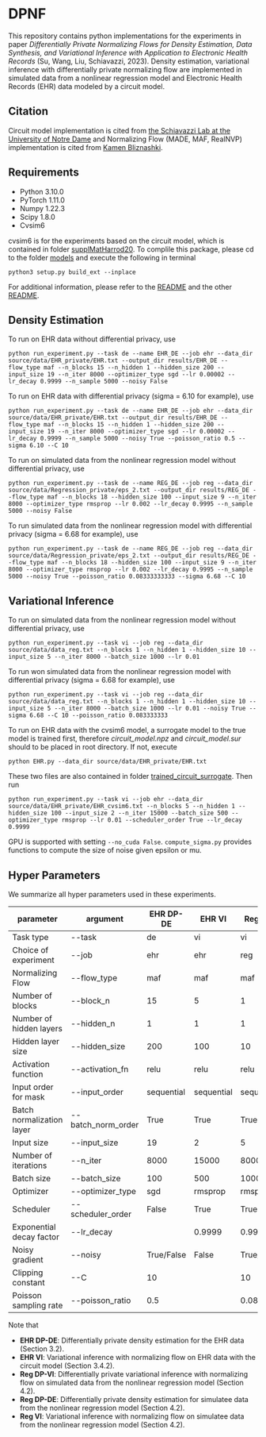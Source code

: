 # DPNF
This repository contains python implementations for the experiments in paper *Differentially Private Normalizing Flows for Density Estimation, Data Synthesis, and Variational Inference with Application to Electronic Health Records* (Su, Wang, Liu, Schiavazzi, 2023). Density estimation, variational inference with differentially private normalizing flow are implemented in simulated data from a nonlinear regression model and  Electronic Health Records (EHR) data modeled by a circuit model.

## Citation
Circuit model implementation is cited from [the Schiavazzi Lab at the University of Notre Dame](https://github.com/desResLab/supplMatHarrod20/tree/master/models)
and Normalizing Flow (MADE, MAF, RealNVP) implementation is cited from [Kamen Bliznashki](https://github.com/kamenbliznashki/normalizing_flows). 

## Requirements
* Python 3.10.0
* PyTorch 1.11.0
* Numpy 1.22.3
* Scipy 1.8.0
* Cvsim6

cvsim6 is for the experiments based on the circuit model, which is contained in folder [supplMatHarrod20](https://github.com/cedricwangyu/DPNF/tree/master/supplMatHarrod20). 
To complile this package, please cd to the folder [models](https://github.com/cedricwangyu/DPNF/tree/master/supplMatHarrod20/models) and execute the following in terminal
```
python3 setup.py build_ext --inplace
```
For additional information, please refer to the [README](https://github.com/cedricwangyu/DPNF/tree/master/supplMatHarrod20/README.md) and the other [README](https://github.com/cedricwangyu/DPNF/tree/master/supplMatHarrod20/models/README.md).

## Density Estimation
To run on EHR data without differential privacy, use
```
python run_experiment.py --task de --name EHR_DE --job ehr --data_dir source/data/EHR_private/EHR.txt --output_dir results/EHR_DE --flow_type maf --n_blocks 15 --n_hidden 1 --hidden_size 200 --input_size 19 --n_iter 8000 --optimizer_type sgd --lr 0.00002 --lr_decay 0.9999 --n_sample 5000 --noisy False
```
To run on EHR data with differential privacy (sigma = 6.10 for example), use
```
python run_experiment.py --task de --name EHR_DE --job ehr --data_dir source/data/EHR_private/EHR.txt --output_dir results/EHR_DE --flow_type maf --n_blocks 15 --n_hidden 1 --hidden_size 200 --input_size 19 --n_iter 8000 --optimizer_type sgd --lr 0.00002 --lr_decay 0.9999 --n_sample 5000 --noisy True --poisson_ratio 0.5 --sigma 6.10 --C 10
```

To run on simulated data from the nonlinear regression model without differential privacy, use
```
python run_experiment.py --task de --name REG_DE --job reg --data_dir source/data/Regression_private/eps_2.txt --output_dir results/REG_DE --flow_type maf --n_blocks 18 --hidden_size 100 --input_size 9 --n_iter 8000 --optimizer_type rmsprop --lr 0.002 --lr_decay 0.9995 --n_sample 5000 --noisy False
```
To run simulated data from the nonlinear regression model with differential privacy (sigma = 6.68 for example), use
```
python run_experiment.py --task de --name REG_DE --job reg --data_dir source/data/Regression_private/eps_2.txt --output_dir results/REG_DE --flow_type maf --n_blocks 18 --hidden_size 100 --input_size 9 --n_iter 8000 --optimizer_type rmsprop --lr 0.002 --lr_decay 0.9995 --n_sample 5000 --noisy True --poisson_ratio 0.08333333333 --sigma 6.68 --C 10
```
## Variational Inference
To run on simulated data from the nonlinear regression model without differential privacy, use
```
python run_experiment.py --task vi --job reg --data_dir source/data/data_reg.txt --n_blocks 1 --n_hidden 1 --hidden_size 10 --input_size 5 --n_iter 8000 --batch_size 1000 --lr 0.01
```
To run won simulated data from the nonlinear regression model with differential privacy (sigma = 6.68 for example), use
```
python run_experiment.py --task vi --job reg --data_dir source/data/data_reg.txt --n_blocks 1 --n_hidden 1 --hidden_size 10 --input_size 5 --n_iter 8000 --batch_size 1000 --lr 0.01 --noisy True --sigma 6.68 --C 10 --poisson_ratio 0.083333333
```

To run on EHR data with the cvsim6 model, a surrogate model to the true model is trained first, therefore *circuit_model.npz* and *circuit_model.sur* should to be placed in root directory. If not,  execute
```
python EHR.py --data_dir source/data/EHR_private/EHR.txt
```
These two files are also contained in folder [trained_circuit_surrogate](https://github.com/cedricwangyu/DPNF/tree/master/source/trained_circuit_surrogate). Then run

```
python run_experiment.py --task vi --job ehr --data_dir source/data/EHR_private/EHR_cvsim6.txt --n_blocks 5 --n_hidden 1 --hidden_size 100 --input_size 2 --n_iter 15000 --batch_size 500 --optimizer_type rmsprop --lr 0.01 --scheduler_order True --lr_decay 0.9999 
```
GPU is supported with setting ```--no_cuda False```. ```compute_sigma.py``` provides functions to compute the size of noise given epsilon or mu.
## Hyper Parameters
We summarize all hyper parameters used in these experiments.

| parameter                 | argument           | EHR DP-DE  | EHR VI     | Reg DP-VI  | Reg DP-DE  | Reg VI     |
|---------------------------|--------------------|------------|------------|------------|------------|------------|
| Task type                 | --task             | de         | vi         | vi         | de         | vi         |
| Choice of experiment      | --job              | ehr        | ehr        | reg        | reg        | reg        |
| Normalizing Flow          | --flow_type        | maf        | maf        | maf        | maf        | maf        |
| Number of blocks          | --block_n          | 15         | 5          | 1          | 18         | 1          |
| Number of hidden layers   | --hidden_n         | 1          | 1          | 1          | 1          | 1          |
| Hidden layer size         | --hidden_size      | 200        | 100        | 10         | 100        | 10         |
| Activation function       | --activation_fn    | relu       | relu       | relu       | relu       | relu       |
| Input order for mask      | --input_order      | sequential | sequential | sequential | sequential | sequential |
| Batch normalization layer | --batch_norm_order | True       | True       | True       | True       | True       |
| Input size                | --input_size       | 19         | 2          | 5          | 9          | 5          |
| Number of iterations      | --n_iter           | 8000       | 15000      | 8000       | 8000       | 8000       |
| Batch size                | --batch_size       | 100        | 500        | 1000       | 100        | 1000       |
| Optimizer                 | --optimizer_type   | sgd        | rmsprop    | rmsprop    | rmsprop    | rmsprop    |
| Scheduler                 | --scheduler_order  | False      | True       | True       | True       | True       |
| Exponential decay factor  | --lr_decay         |            | 0.9999     | 0.999      | 0.9995     | 0.999      |
| Noisy gradient            | --noisy            | True/False | False      | True/False | True/False | False      |
| Clipping constant         | --C                | 10         |            | 10         | 5          |            |
| Poisson sampling rate     | --poisson_ratio    | 0.5        |            | 0.08333333 | 0.08333333 |            |

Note that
* **EHR DP-DE**: Differentially private density estimation for the EHR data (Section 3.2).
* **EHR VI**: Variational inference with normalizing flow on EHR data  with the circuit model (Section 3.4.2).
* **Reg DP-VI**: Differentially private variational inference with normalizing flow on simulated data from the nonlinear regression model (Section 4.2).
* **Reg DP-DE**: Differentially private density estimation for simulatee data from the nonlinear regression model (Section 4.2).
* **Reg VI**: Variational inference with normalizing flow on simulatee data from the nonlinear regression model  (Section 4.2).








